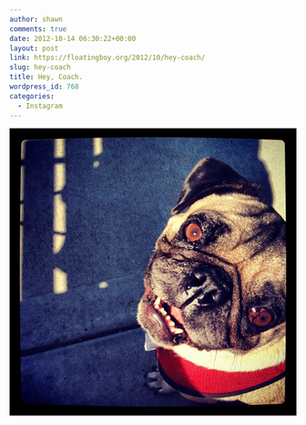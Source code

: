 ```yaml
---
author: shawn
comments: true
date: 2012-10-14 06:30:22+00:00
layout: post
link: https://floatingboy.org/2012/10/hey-coach/
slug: hey-coach
title: Hey, Coach.
wordpress_id: 768
categories:
  - Instagram
---
```


![Hey, Coach.](/assets/media/2012/10/861c3c9c154f11e280cd22000a1e8ac8_7.jpg)
